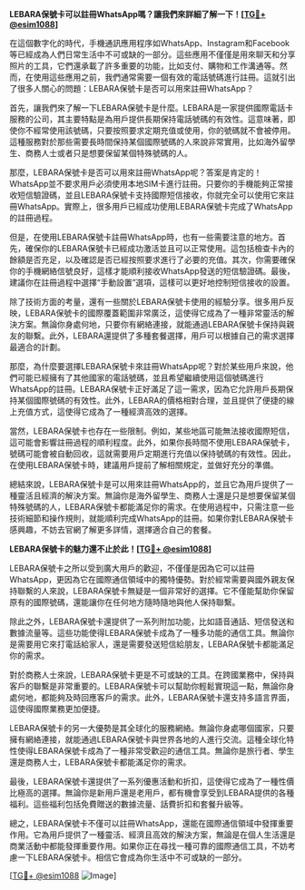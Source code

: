 **LEBARA保號卡可以註冊WhatsApp嗎？讓我們來詳細了解一下！[[TG💪+ @esim1088](https://t.me/s/esim1088)]**

在這個數字化的時代，手機通訊應用程序如WhatsApp、Instagram和Facebook等已經成為人們日常生活中不可或缺的一部分。這些應用不僅僅是用來聊天和分享照片的工具，它們還承載了許多重要的功能，比如支付、購物和工作溝通等。然而，在使用這些應用之前，我們通常需要一個有效的電話號碼進行註冊。這就引出了很多人關心的問題：LEBARA保號卡是否可以用來註冊WhatsApp？

首先，讓我們來了解一下LEBARA保號卡是什麼。LEBARA是一家提供國際電話卡服務的公司，其主要特點是為用戶提供長期保持電話號碼的有效性。這意味著，即使你不經常使用該號碼，只要按照要求定期充值或使用，你的號碼就不會被停用。這種服務對於那些需要長時間保持某個國際號碼的人來說非常實用，比如海外留學生、商務人士或者只是想要保留某個特殊號碼的人。

那麼，LEBARA保號卡是否可以用來註冊WhatsApp呢？答案是肯定的！WhatsApp並不要求用戶必須使用本地SIM卡進行註冊。只要你的手機能夠正常接收短信驗證碼，並且LEBARA保號卡支持國際短信接收，你就完全可以使用它來註冊WhatsApp。實際上，很多用戶已經成功使用LEBARA保號卡完成了WhatsApp的註冊過程。

但是，在使用LEBARA保號卡註冊WhatsApp時，也有一些需要注意的地方。首先，確保你的LEBARA保號卡已經成功激活並且可以正常使用。這包括檢查卡內的餘額是否充足，以及確認是否已經按照要求進行了必要的充值。其次，你需要確保你的手機網絡信號良好，這樣才能順利接收WhatsApp發送的短信驗證碼。最後，建議你在註冊過程中選擇“手動設置”選項，這樣可以更好地控制短信接收的設置。

除了技術方面的考量，還有一些關於LEBARA保號卡使用的經驗分享。很多用戶反映，LEBARA保號卡的國際覆蓋範圍非常廣泛，這使得它成為了一種非常靈活的解決方案。無論你身處何地，只要你有網絡連接，就能通過LEBARA保號卡保持與親友的聯繫。此外，LEBARA還提供了多種套餐選擇，用戶可以根據自己的需求選擇最適合的計劃。

那麼，為什麼要選擇LEBARA保號卡來註冊WhatsApp呢？對於某些用戶來說，他們可能已經擁有了其他國家的電話號碼，並且希望繼續使用這個號碼進行WhatsApp的註冊。LEBARA保號卡正好滿足了這一需求，因為它允許用戶長期保持某個國際號碼的有效性。此外，LEBARA的價格相對合理，並且提供了便捷的線上充值方式，這使得它成為了一種經濟高效的選擇。

當然，LEBARA保號卡也存在一些限制。例如，某些地區可能無法接收國際短信，這可能會影響註冊過程的順利程度。此外，如果你長時間不使用LEBARA保號卡，號碼可能會被自動回收，這就需要用戶定期進行充值以保持號碼的有效性。因此，在使用LEBARA保號卡時，建議用戶提前了解相關規定，並做好充分的準備。

總結來說，LEBARA保號卡是可以用來註冊WhatsApp的，並且它為用戶提供了一種靈活且經濟的解決方案。無論你是海外留學生、商務人士還是只是想要保留某個特殊號碼的人，LEBARA保號卡都能滿足你的需求。在使用過程中，只需注意一些技術細節和操作規則，就能順利完成WhatsApp的註冊。如果你對LEBARA保號卡感興趣，不妨去官網了解更多詳情，選擇適合自己的套餐。

**LEBARA保號卡的魅力還不止於此！[[TG💪+ @esim1088](https://t.me/s/esim1088)]**

LEBARA保號卡之所以受到廣大用戶的歡迎，不僅僅是因為它可以註冊WhatsApp，更因為它在國際通信領域中的獨特優勢。對於經常需要與國外親友保持聯繫的人來說，LEBARA保號卡無疑是一個非常好的選擇。它不僅能幫助你保留原有的國際號碼，還能讓你在任何地方隨時隨地與他人保持聯繫。

除此之外，LEBARA保號卡還提供了一系列附加功能，比如語音通話、短信發送和數據流量等。這些功能使得LEBARA保號卡成為了一種多功能的通信工具。無論你是需要用它來打電話給家人，還是需要發送短信給朋友，LEBARA保號卡都能滿足你的需求。

對於商務人士來說，LEBARA保號卡更是不可或缺的工具。在跨國業務中，保持與客戶的聯繫是非常重要的。LEBARA保號卡可以幫助你輕鬆實現這一點，無論你身處何地，都能夠及時回應客戶的需求。此外，LEBARA保號卡還支持多語言界面，這使得國際業務更加便捷。

LEBARA保號卡的另一大優勢是其全球化的服務網絡。無論你身處哪個國家，只要擁有網絡連接，就能通過LEBARA保號卡與世界各地的人進行交流。這種全球化特性使得LEBARA保號卡成為了一種非常受歡迎的通信工具。無論你是旅行者、學生還是商務人士，LEBARA保號卡都能滿足你的需求。

最後，LEBARA保號卡還提供了一系列優惠活動和折扣，這使得它成為了一種性價比極高的選擇。無論你是新用戶還是老用戶，都有機會享受到LEBARA提供的各種福利。這些福利包括免費贈送的數據流量、話費折扣和套餐升級等。

總之，LEBARA保號卡不僅可以註冊WhatsApp，還能在國際通信領域中發揮重要作用。它為用戶提供了一種靈活、經濟且高效的解決方案，無論是在個人生活還是商業活動中都能發揮重要作用。如果你正在尋找一種可靠的國際通信工具，不妨考慮一下LEBARA保號卡。相信它會成為你生活中不可或缺的一部分。

[[TG💪+ @esim1088](https://t.me/s/esim1088) ![Image](https://i.postimg.cc/4NQfJmqS/Snipaste-2025-05-13-00-14-12.png)]